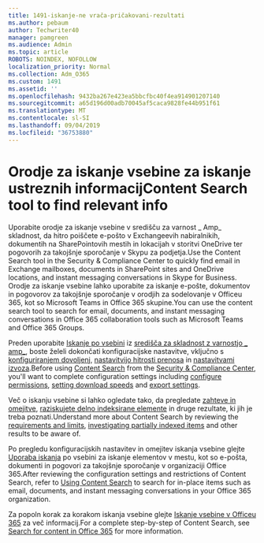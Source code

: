 ```yaml
---
title: 1491-iskanje-ne vrača-pričakovani-rezultati
ms.author: pebaum
author: Techwriter40
manager: pamgreen
ms.audience: Admin
ms.topic: article
ROBOTS: NOINDEX, NOFOLLOW
localization_priority: Normal
ms.collection: Adm_O365
ms.custom: 1491
ms.assetid: ''
ms.openlocfilehash: 9432ba267e423ea5bbcfbc40f4ea914901207140
ms.sourcegitcommit: a65d196d00adb70045af5caca9828fe44b951f61
ms.translationtype: MT
ms.contentlocale: sl-SI
ms.lasthandoff: 09/04/2019
ms.locfileid: "36753880"
---
```

# <a name="content-search-tool-to-find-relevant-info"></a><span data-ttu-id="fe825-102">Orodje za iskanje vsebine za iskanje ustreznih informacij</span><span class="sxs-lookup"><span data-stu-id="fe825-102">Content Search tool to find relevant info</span></span>

<span data-ttu-id="fe825-103">Uporabite orodje za iskanje vsebine v središču za varnost _ Amp_ skladnost, da hitro poiščete e-pošto v Exchangeevih nabiralnikih, dokumentih na SharePointovih mestih in lokacijah v storitvi OneDrive ter pogovorih za takojšnje sporočanje v Skypu za podjetja.</span><span class="sxs-lookup"><span data-stu-id="fe825-103">Use the Content Search tool in the Security & Compliance Center to quickly find email in Exchange mailboxes, documents in SharePoint sites and OneDrive locations, and instant messaging conversations in Skype for Business.</span></span> <span data-ttu-id="fe825-104">Orodje za iskanje vsebine lahko uporabite za iskanje e-pošte, dokumentov in pogovorov za takojšnje sporočanje v orodjih za sodelovanje v Officeu 365, kot so Microsoft Teams in Office 365 skupine.</span><span class="sxs-lookup"><span data-stu-id="fe825-104">You can use the content search tool to search for email, documents, and instant messaging conversations in Office 365 collaboration tools such as Microsoft Teams and Office 365 Groups.</span></span>


<span data-ttu-id="fe825-105">Preden uporabite [Iskanje po vsebini](https://sip.protection.office.com/contentsearchbeta?ContentOnly=1) iz [središča za skladnost z varnostjo _ amp_](https://sip.protection.office.com/homepage), boste želeli dokončati konfiguracijske nastavitve, vključno s [konfiguriranjem dovoljenj](https://docs.microsoft.com/office365/securitycompliance/permissions-filtering-for-content-search), [nastavitvijo hitrosti prenosa](https://docs.microsoft.com/office365/securitycompliance/increase-download-speeds-when-exporting-ediscovery-results) in [nastavitvami izvoza](https://docs.microsoft.com/office365/securitycompliance/disable-reports-when-you-export-content-search-results).</span><span class="sxs-lookup"><span data-stu-id="fe825-105">Before using [Content Search](https://sip.protection.office.com/contentsearchbeta?ContentOnly=1) from the [Security & Compliance Center](https://sip.protection.office.com/homepage), you'll want to complete configuration settings including [configure permissions](https://docs.microsoft.com/office365/securitycompliance/permissions-filtering-for-content-search), [setting download speeds](https://docs.microsoft.com/office365/securitycompliance/increase-download-speeds-when-exporting-ediscovery-results) and [export settings](https://docs.microsoft.com/office365/securitycompliance/disable-reports-when-you-export-content-search-results).</span></span>

<span data-ttu-id="fe825-106">Več o iskanju vsebine si lahko ogledate tako, da pregledate [zahteve in omejitve](https://docs.microsoft.com/office365/securitycompliance/limits-for-content-search), [raziskujete delno indeksirane elemente](https://docs.microsoft.com/office365/securitycompliance/investigating-partially-indexed-items-in-ediscovery) in druge rezultate, ki jih je treba poznati.</span><span class="sxs-lookup"><span data-stu-id="fe825-106">Understand more about Content Search by reviewing the [requirements and limits](https://docs.microsoft.com/office365/securitycompliance/limits-for-content-search), [investigating partially indexed items](https://docs.microsoft.com/office365/securitycompliance/investigating-partially-indexed-items-in-ediscovery) and other results to be aware of.</span></span>

<span data-ttu-id="fe825-107">Po pregledu konfiguracijskih nastavitev in omejitev iskanja vsebine glejte [Uporaba iskanja</a> po vsebini za iskanje elementov v mestu, kot so e-pošta, dokumenti in pogovori za takojšnje sporočanje v organizaciji Office 365](https://docs.microsoft.com/office365/securitycompliance/content-search).</span><span class="sxs-lookup"><span data-stu-id="fe825-107">After reviewing the configuration settings and restrictions of Content Search, refer to [Using Content Search</a> to search for in-place items such as email, documents, and instant messaging conversations in your Office 365 organization](https://docs.microsoft.com/office365/securitycompliance/content-search).</span></span>

<span data-ttu-id="fe825-108">Za popoln korak za korakom iskanja vsebine glejte [Iskanje vsebine v Officeu 365](https://docs.microsoft.com/office365/securitycompliance/search-for-content) za več informacij.</span><span class="sxs-lookup"><span data-stu-id="fe825-108">For a complete step-by-step of Content Search, see [Search for content in Office 365](https://docs.microsoft.com/office365/securitycompliance/search-for-content) for more information.</span></span>
